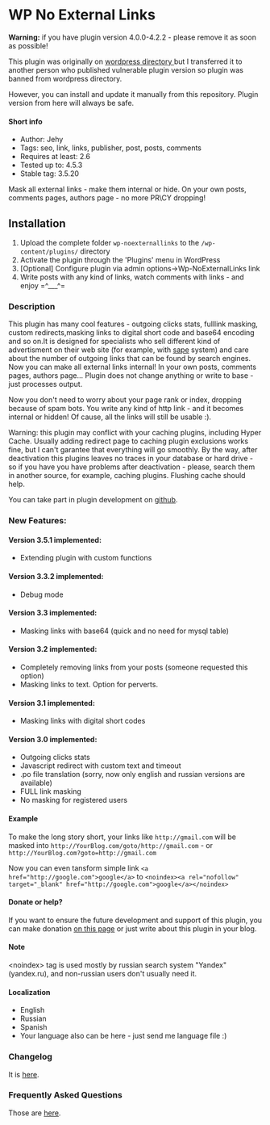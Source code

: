 # WP No External Links

**Warning:** if you have plugin version 4.0.0-4.2.2 - please remove it as soon as possible!

This plugin was originally on [wordpress directory ](https://wordpress.org/plugins/wp-noexternallinks/) but
I transferred it to another person who published vulnerable plugin version so plugin was banned from wordpress directory.

However, you can install and update it manually from this repository. Plugin version
from here will always be safe.

#### Short info
* Author: Jehy  
* Tags: seo, link, links, publisher, post, posts, comments  
* Requires at least: 2.6  
* Tested up to: 4.5.3  
* Stable tag: 3.5.20  

Mask all external links - make them internal or hide. On your own posts, comments pages, authors page - no more PR\CY dropping!

## Installation

1. Upload the complete folder `wp-noexternallinks` to the `/wp-content/plugins/` directory
3. Activate the plugin through the 'Plugins' menu in WordPress
2. [Optional] Configure plugin via admin options-&gt;Wp-NoExternalLinks link
4. Write posts with any kind of links, watch comments with links - and enjoy =^___^=


### Description
This plugin has many cool features - outgoing clicks stats, fulllink masking, custom redirects,masking links to digital short code and base64 encoding and so on.It is designed for specialists who sell different kind of advertisment on their web site (for example, with [sape](http://www.sape.ru/r.f6054dfcc2.php) system) and care about the number of outgoing links that can be found by search engines. Now you can make all external links internal! In your own posts, comments pages, authors page... Plugin does not change anything or write to base - just processes output.

Now you don't need to worry about your page rank or index, dropping because of spam bots. You write any kind of http link - and it becomes internal or hidden! Of cause, all the links will still be usable :).

Warning: this plugin may conflict with your caching plugins, including Hyper Cache. Usually adding redirect page to caching plugin exclusions works fine, but I can't garantee that everything will go smoothly. By the way, after deactivation this plugins leaves no traces in your database or hard drive - so if you have you have problems after deactivation - please, search them in another source, for example, caching plugins. Flushing cache should help.

You can take part in plugin development on [github](https://github.com/jehy/wp-noexternallinks).

### New Features:    

#### Version 3.5.1 implemented:   
+ Extending plugin with custom functions   

#### Version 3.3.2 implemented:   
+ Debug mode   

#### Version 3.3 implemented:   
+ Masking links with base64 (quick and no need for mysql table)   

#### Version 3.2 implemented:   
+ Completely removing links from your posts (someone requested this option)   
+ Masking links to text. Option for perverts.   

#### Version 3.1 implemented:  
+ Masking links with digital short codes    

#### Version 3.0 implemented:    
+ Outgoing clicks stats    
+ Javascript redirect with custom text and timeout    
+ .po file translation (sorry, now only english and russian versions are available)    
+ FULL link masking    
+ No masking for registered users    

#### Example

To make the long story short, your links like `http://gmail.com` will be masked into
`http://YourBlog.com/goto/http://gmail.com` - or  `http://YourBlog.com?goto=http://gmail.com`

Now you can even tansform simple link `<a href="http://google.com">google</a>` to 
`<noindex><a rel="nofollow" target="_blank" href="http://google.com">google</a></noindex>`

#### Donate or help?
If you want to ensure the future development and support of this plugin, you can make donation [on this page](http://jehy.ru/articles/donate/) or just write about this plugin in your blog.

#### Note
&lt;noindex&gt; tag is used mostly by russian search system "Yandex" (yandex.ru), and non-russian users don't usually need it.

#### Localization

* English
* Russian
* Spanish
* Your language also can be here - just send me language file :)

### Changelog

It is [here](changelog.md).

### Frequently Asked Questions
Those are [here](faq.md).
